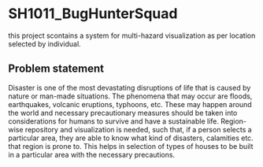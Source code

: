 # SH1011_BugHunterSquad
this project scontains a system for multi-hazard visualization as per location selected by individual.

## Problem statement 
Disaster is one of the most devastating disruptions of life that is caused by nature or man-made situations. The phenomena that may occur are floods, earthquakes, volcanic eruptions, typhoons, etc. These may happen around the world and necessary precautionary measures should be taken into considerations for humans to survive and have a sustainable life.
Region-wise repository and visualization is needed, such that, if a person selects a particular area, they are able to know what kind of disasters, calamities etc. that region is prone to.
This helps in selection of types of houses to be built in a particular area with the necessary precautions.
